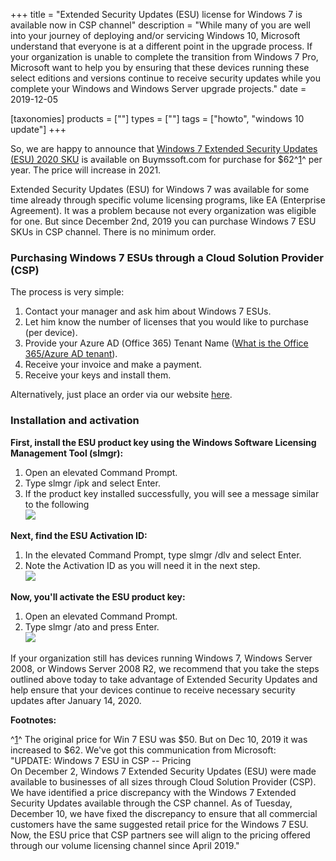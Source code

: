 +++
title = "Extended Security Updates (ESU) license for Windows 7 is available now in CSP channel"
description = "While many of you are well into your journey of deploying and/or servicing Windows 10, Microsoft understand that everyone is at a different point in the upgrade process. If your organization is unable to complete the transition from Windows 7 Pro, Microsoft want to help you by ensuring that these devices running these select editions and versions continue to receive security updates while you complete your Windows and Windows Server upgrade projects."
date = 2019-12-05

[taxonomies]
products = [""]
types = [""]
tags = ["howto", "windows 10 update"]
+++

So, we are happy to announce that [Windows 7 Extended Security Updates
(ESU) 2020
SKU](https://buymssoft.com/license/CSP-DG7GMGF0FL73-0002 "p/n: CSP-DG7GMGF0FL73-0002")
is available on Buymssoft.com for purchase for
\$62^[1](#fn11224028605e1e1c1175529-1)^ per year. The price will
increase in 2021.

Extended Security Updates (ESU) for Windows 7 was available for
some time already through specific volume licensing programs, like EA
(Enterprise Agreement). It was a problem because not every organization
was eligible for one. But since December 2nd, 2019 you can purchase
Windows 7 ESU SKUs in CSP channel. There is
no minimum order.

### Purchasing Windows 7 ESUs through a Cloud Solution Provider (CSP)

The process is very simple:

1.  Contact your manager and ask him about Windows 7 ESUs.
2.  Let him know the number of licenses that you would like to purchase
    (per device).
3.  Provide your Azure AD (Office 365) Tenant Name ([What is the Office
    365/Azure AD
    tenant](https://o365hq.com/faq/what-is-office-365-or-azure-ad-tenant)).
4.  Receive your invoice and make a payment.
5.  Receive your keys and install them.

Alternatively, just place an order via our website
[here](https://buymssoft.com/license/CSP-DG7GMGF0FL73-0002).

### Installation and activation

**First, install the ESU product key using the Windows Software
Licensing Management Tool (slmgr):**

1.  Open an elevated Command Prompt.
2.  Type slmgr /ipk and select Enter.
3.  If the product key installed successfully, you will see a message
    similar to the following\
    ![](https://gxcuf89792.i.lithium.com/t5/image/serverpage/image-id/138244i39443211C3ACAFCD/image-dimensions/535x168?v=1.0)

**Next, find the ESU Activation ID:**

1.  In the elevated Command Prompt, type slmgr /dlv and select Enter.
2.  Note the Activation ID as you will need it in the next step.\
    ![](https://gxcuf89792.i.lithium.com/t5/image/serverpage/image-id/138248i997F51A8C3D1BDC0/image-dimensions/574x260?v=1.0)

**Now, you'll activate the ESU product key:**

1.  Open an elevated Command Prompt.
2.  Type slmgr /ato and press Enter.\
    ![](https://gxcuf89792.i.lithium.com/t5/image/serverpage/image-id/138256i9E2F9617FA7E79E2/image-dimensions/500x214?v=1.0)

If your organization still has devices running Windows 7, Windows Server
2008, or Windows Server 2008 R2, we recommend that you take the steps
outlined above today to take advantage of Extended Security Updates and
help ensure that your devices continue to receive necessary security
updates after January 14, 2020.

**Footnotes:**

^[1](#fnrev11224028605e1e1c1175529-1)^ The original price for Win 7
ESU was \$50. But on Dec 10, 2019 it was increased to \$62.
We've got this communication from Microsoft:\
"UPDATE: Windows 7 ESU in CSP -- Pricing\
On December 2, Windows 7 Extended Security Updates (ESU) were
made available to businesses of all sizes through Cloud Solution
Provider (CSP).\
We have identified a price discrepancy with the Windows 7 Extended
Security Updates available through the CSP channel. As of
Tuesday, December 10, we have fixed the discrepancy to ensure that all
commercial customers have the same suggested retail price for the
Windows 7 ESU. Now, the ESU price that CSP
partners see will align to the pricing offered through our volume
licensing channel since April 2019."
